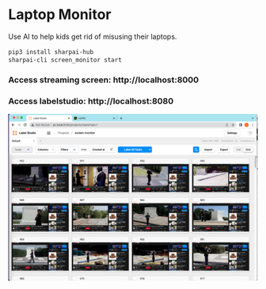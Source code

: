 # Laptop Monitor

Use AI to help kids get rid of misusing their laptops.


```
pip3 install sharpai-hub
sharpai-cli screen_monitor start
```

### Access streaming screen: http://localhost:8000
### Access labelstudio: http://localhost:8080

![LabelStudio Screen Shot](images/Labelstudio_screen_shot.png)
